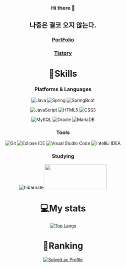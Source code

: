 <div align="center">

### Hi there 👋
## 나중은 결코 오지 않는다.
### [PortFolio](https://simple-value-864.notion.site/d54637a6d5ba4552b0ba96101ce54aa8)
### [Tistory](https://lucy1215.tistory.com/)
<!--
**sugang258/sugang258** is a ✨ _special_ ✨ repository because its `README.md` (this file) appears on your GitHub profile.

Here are some ideas to get you started:

- 🔭 I’m currently working on ...
- 🌱 I’m currently learning ...
- 👯 I’m looking to collaborate on ...
- 🤔 I’m looking for help with ...
- 💬 Ask me about ...
- 📫 How to reach me: ...
- 😄 Pronouns: ...
- ⚡ Fun fact: ...
-->
# 💪Skills
### Platforms & Languages
![Java](https://img.shields.io/badge/Java-007396.svg?&style=for-the-badge&logo=Java&logoColor=white)
![Spring](https://img.shields.io/badge/Spring-6DB33F.svg?&style=for-the-badge&logo=Spring&logoColor=white)
![SpringBoot](https://img.shields.io/badge/SpringBoot-6DB33F.svg?&style=for-the-badge&logo=SpringBoot&logoColor=white)


![JavaScript](https://img.shields.io/badge/JavaScript-F7DF1E.svg?&style=for-the-badge&logo=JavaScript&logoColor=white)
![HTML5](https://img.shields.io/badge/HTML5-E34F26.svg?&style=for-the-badge&logo=HTML5&logoColor=white)
![CSS3](https://img.shields.io/badge/CSS3-1572B6.svg?&style=for-the-badge&logo=CSS3&logoColor=white)

![MySQL](https://img.shields.io/badge/MySQL-4479A1.svg?&style=for-the-badge&logo=MySQL&logoColor=white)
![Oracle](https://img.shields.io/badge/Oracle-F80000.svg?&style=for-the-badge&logo=Oracle&logoColor=white)
![MariaDB](https://img.shields.io/badge/MariaDB-003545.svg?&style=for-the-badge&logo=MariaDB&logoColor=white)


### Tools
![Git](https://img.shields.io/badge/Git-F05032.svg?&style=for-the-badge&logo=Git&logoColor=white)
![Eclipse IDE](https://img.shields.io/badge/Eclipse%20IDE-2C2255.svg?&style=for-the-badge&logo=Eclipse%20IDE&logoColor=white)
![Visual Studio Code](https://img.shields.io/badge/Visual%20Studio%20Code-007ACC.svg?&style=for-the-badge&logo=Visual%20Studio%20Code&logoColor=white)
![IntelliJ IDEA](https://img.shields.io/badge/IntelliJ%20IDEA-000000.svg?&style=for-the-badge&logo=IntelliJ%20IDEA&logoColor=white)
<!--![Spring Boot](https://img.shields.io/badge/Spring%20Boot-6DB33F.svg?&style=for-the-badge&logo=Spring&logoColor=white)-->

### Studying
![hibernate](https://img.shields.io/badge/hibernate-59666C.svg?&style=for-the-badge&logo=hibernate&logoColor=white)
<img src="https://velog.velcdn.com/images/dev_zzame/post/0491a410-cf2e-4e35-a26a-e33671955d9a/64585171-96511580-d3d2-11e9-947d-8f1e98e46100.png" width="200" height="80"/>


# 💻My stats
<!--[![lucy1215 GitHub stats](https://github-readme-stats.vercel.app/api?username=sugang258&theme=radical)](https://github.com/sugang258/github-readme-stats) !-->

 
 [![Top Langs](https://github-readme-stats.vercel.app/api/top-langs/?username=sugang258&layout=compact)](https://github.com/sugang258/github-readme-stats)

# 👑Ranking
[![Solved.ac Profile](http://mazassumnida.wtf/api/v2/generate_badge?boj=olivia258)](https://solved.ac/olivia258/)

</div>
